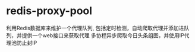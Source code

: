 # redis-proxy-pool
利用Redis数据库来维护一个代理队列, 包括定时检测，自动爬取代理并添加进队列，并提供一个web接口来获取代理
多协程异步爬取今日头条组图，并使用IP代理池防止封IP
